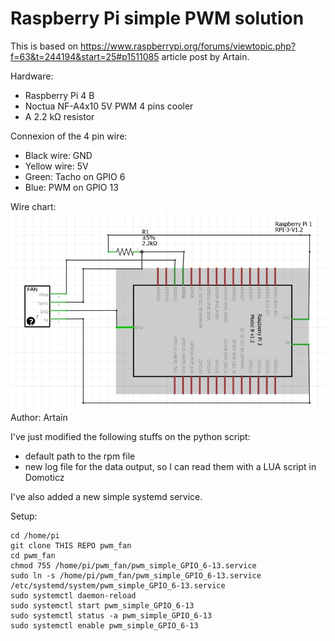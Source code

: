 # Raspberry Pi simple PWM solution

This is based on https://www.raspberrypi.org/forums/viewtopic.php?f=63&t=244194&start=25#p1511085 article post by Artain.

Hardware: 
- Raspberry Pi 4 B
- Noctua NF-A4x10 5V PWM 4 pins cooler
- A 2.2 kΩ resistor

Connexion of the 4 pin wire:
- Black wire: GND
- Yellow wire: 5V
- Green: Tacho on GPIO 6
- Blue: PWM on GPIO 13

Wire chart: ![Wiring diagram](electronic_diagram.jpg)
Author: Artain

I've just modified the following stuffs on the python script:
- default path to the rpm file
- new log file for the data output, so I can read them with a LUA script in Domoticz

I've also added a new simple systemd service.

Setup:
```
cd /home/pi
git clone THIS REPO pwm_fan
cd pwm_fan
chmod 755 /home/pi/pwm_fan/pwm_simple_GPIO_6-13.service
sudo ln -s /home/pi/pwm_fan/pwm_simple_GPIO_6-13.service /etc/systemd/system/pwm_simple_GPIO_6-13.service
sudo systemctl daemon-reload
sudo systemctl start pwm_simple_GPIO_6-13
sudo systemctl status -a pwm_simple_GPIO_6-13
sudo systemctl enable pwm_simple_GPIO_6-13
```
